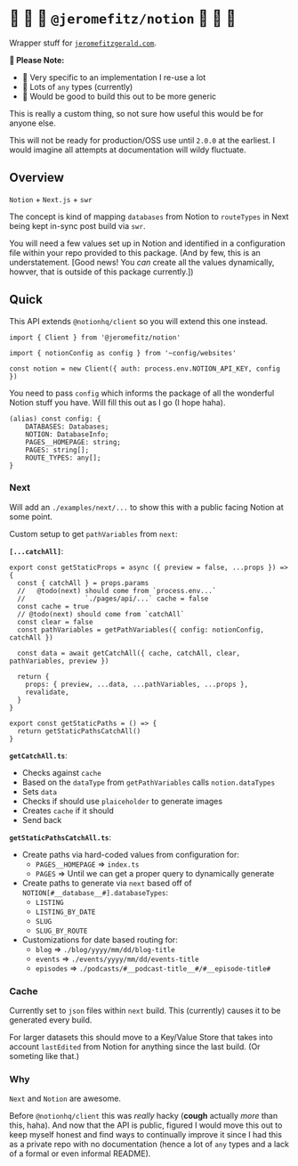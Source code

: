 # 🚧️ 🚧️ 🚧️ `@jeromefitz/notion` 🚧️ 🚧️ 🚧️

Wrapper stuff for [`jeromefitzgerald.com`](https://jeromefitzgerald.com).

**📝️ Please Note:**

- 🧐 Very specific to an implementation I re-use a lot
- 😬 Lots of `any` types (currently)
- 🤔️ Would be good to build this out to be more generic

This is really a custom thing, so not sure how useful this would be for anyone else.

This will not be ready for production/OSS use until `2.0.0` at the earliest. I would imagine all attempts at documentation will wildy fluctuate.

## Overview

`Notion` + `Next.js` + `swr`

The concept is kind of mapping `databases` from Notion to `routeTypes` in Next being kept in-sync post build via `swr`.

You will need a few values set up in Notion and identified in a configuration file within your repo provided to this package. (And by few, this is an understatement. [Good news! You _can_ create all the values dynamically, howver, that is outside of this package currently.])

## Quick

This API extends `@notionhq/client` so you will extend this one instead.

```tsx
import { Client } from '@jeromefitz/notion'

import { notionConfig as config } from '~config/websites'

const notion = new Client({ auth: process.env.NOTION_API_KEY, config })
```

You need to pass `config` which informs the package of all the wonderful Notion stuff you have. Will fill this out as I go (I hope haha).

```tsx
(alias) const config: {
    DATABASES: Databases;
    NOTION: DatabaseInfo;
    PAGES__HOMEPAGE: string;
    PAGES: string[];
    ROUTE_TYPES: any[];
}
```

### Next

Will add an `./examples/next/...` to show this with a public facing Notion at some point.

Custom setup to get `pathVariables` from `next`:

**`[...catchAll]`**:

```tsx
export const getStaticProps = async ({ preview = false, ...props }) => {
  const { catchAll } = props.params
  //   @todo(next) should come from `process.env...`
  //               `./pages/api/...` cache = false
  const cache = true
  // @todo(next) should come from `catchAll`
  const clear = false
  const pathVariables = getPathVariables({ config: notionConfig, catchAll })

  const data = await getCatchAll({ cache, catchAll, clear, pathVariables, preview })

  return {
    props: { preview, ...data, ...pathVariables, ...props },
    revalidate,
  }
}

export const getStaticPaths = () => {
  return getStaticPathsCatchAll()
}
```

**`getCatchAll.ts`**:

- Checks against `cache`
- Based on the `dataType` from `getPathVariables` calls `notion.dataTypes`
- Sets `data`
- Checks if should use `plaiceholder` to generate images
- Creates `cache` if it should
- Send back

**`getStaticPathsCatchAll.ts`**:

- Create paths via hard-coded values from configuration for:
  - `PAGES__HOMEPAGE` => `index.ts`
  - `PAGES` => Until we can get a proper query to dynamically generate
- Create paths to generate via `next` based off of `NOTION[#__database__#].databaseTypes`:
  - `LISTING`
  - `LISTING_BY_DATE`
  - `SLUG`
  - `SLUG_BY_ROUTE`
- Customizations for date based routing for:
  - `blog` => `./blog/yyyy/mm/dd/blog-title`
  - `events` => `./events/yyyy/mm/dd/events-title`
  - `episodes` => `./podcasts/#__podcast-title__#/#__episode-title#`

### Cache

Currently set to `json` files within `next` build. This (currently) causes it to be generated every build.

For larger datasets this should move to a Key/Value Store that takes into account `lastEdited` from Notion for anything since the last build. (Or someting like that.)

### Why

`Next` and `Notion` are awesome.

Before `@notionhq/client` this was _really_ hacky (**cough** actually _more_ than this, haha). And now that the API is public, figured I would move this out to keep myself honest and find ways to continually improve it since I had this as a private repo with no documentation (hence a lot of `any` types and a lack of a formal or even informal README).
